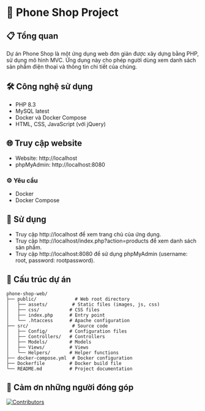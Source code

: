 # 📱 Phone Shop Project

## 📋 Tổng quan

Dự án Phone Shop là một ứng dụng web đơn giản được xây dựng bằng PHP, sử dụng mô hình MVC. Ứng dụng này cho phép người dùng xem danh sách sản phẩm điện thoại và thông tin chi tiết của chúng.

## 🛠️ Công nghệ sử dụng

- PHP 8.3
- MySQL latest
- Docker và Docker Compose
- HTML, CSS, JavaScript (với jQuery)

## 🌐 Truy cập website

- Website: http://localhost
- phpMyAdmin: http://localhost:8080

### ⚙️ Yêu cầu

- Docker
- Docker Compose

## 📝 Sử dụng

- Truy cập http://localhost để xem trang chủ của ứng dụng.
- Truy cập http://localhost/index.php?action=products để xem danh sách sản phẩm.
- Truy cập http://localhost:8080 để sử dụng phpMyAdmin (username: root, password: rootpassword).

## 📂 Cấu trúc dự án

```
phone-shop-web/
├── public/              # Web root directory
│   ├── assets/         # Static files (images, js, css)
│   ├── css/           # CSS files
│   ├── index.php      # Entry point
│   └── .htaccess      # Apache configuration
├── src/                # Source code
│   ├── Config/        # Configuration files
│   ├── Controllers/   # Controllers
│   ├── Models/        # Models
│   ├── Views/         # Views
│   └── Helpers/       # Helper functions
├── docker-compose.yml  # Docker configuration
├── Dockerfile         # Docker build file
└── README.md          # Project documentation
```

## 🏅 Cảm ơn những người đóng góp

[![Contributors](https://contrib.rocks/image?repo=TH-NDang/phone-shop-web)](https://github.com/TH-NDang/phone-shop-web/graphs/contributors)

